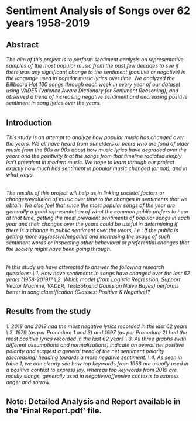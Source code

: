 # Sentiment Analysis of Songs over 62 years 1958-2019 

## Abstract
###### The aim of this project is to perform sentiment analysis on representative samples of the most popular music from the past few decades to see if there was any significant change to the sentiment (positive or negative) in the language used in popular music lyrics over time. We analyzed the Billboard Hot 100 songs through each week in every year of our dataset using VADER (Valence Aware Dictionary for Sentiment Reasoning), and observed a trend of increasing negative sentiment and decreasing positive sentiment in song lyrics over the years.

## Introduction
###### This study is an attempt to analyze how popular music has changed over the years. We all have heard from our elders or peers who are fond of older music from the 80s or 90s about how music lyrics have degraded over the years and the positivity that the songs from that timeline radiated simply isn’t prevalent in modern music. We hope to learn through our project exactly how much has sentiment in popular music changed (or not), and in what ways.

###### The results of this project will help us in linking societal factors or changes/evolution of music over time to the changes in sentiments that we obtain. We also feel that since the most popular songs of the year are generally a good representation of what the common public prefers to hear at that time, getting the most prevalent sentiments of popular songs in each year and their changes over the years could be useful in determining if there is a change in public sentiment over the years, i.e : if the public is getting more aggressive/negative and increasing the usage of such sentiment words or inspecting other behavioral or preferential changes that the society might have been going through.

###### In this study we have attempted to answer the following research questions: \\ 1. How have sentiments in songs have changed over the last 62 years (1958-2019)? \\ 2. Which model (from Logistic Regression, Support Vector Machine, VADER, TextBob,and Gaussian Naive Bayes) performs better in song classification (Classes: Positive & Negative)?

## Results from the study
###### 1. 2018 and 2019 had the most negative lyrics recorded in the last 62 years \\ 2. 1979 (as per Procedure 1 and 3) and 1997 (as per Procedure 2) had the most positive lyrics recorded in the last 62 years \\ 3. All three graphs (with different assumptions and normalizations) indicate an overall net positive polarity and suggest a general trend of the net sentiment polarity (decreasing) heading towards a more negative sentiment. \\ 4. As seen in table 1, we can clearly see how top keywords from 1958 are usually used in a positive context to express joy, whereas top keywords from 2019 are mostly slangs, generally used in negative/offensive contexts to express anger and sorrow.

## Note: Detailed Analysis and Report available in the 'Final Report.pdf' file.
